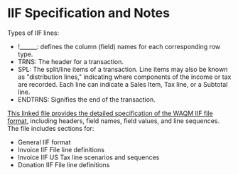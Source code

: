 # IIF Specification and Notes

Types of IIF lines:

* !\_\_\_\_\_\_: defines the column \(field\) names for each corresponding row type.
* TRNS: The header for a transaction.
* SPL: The split/line items of a transaction. Line items may also be known as "distribution lines," indicating where components of the income or tax are recorded.  Each line can indicate a Sales Item, Tax line, or a Subtotal line.
* ENDTRNS:  Signifies the end of the transaction.

[This linked file provides the detailed specification of the WAQM IIF file format](https://docs.google.com/spreadsheets/d/18vK8_vU73dCPdv_N5dIm_nNeW2npQZqTVkM8lhYtf0k/edit?usp=sharing), including headers, field names, field values, and line sequences.  The file includes sections for:

* General IIF format
* Invoice IIF File line definitions
* Invoice IIF US Tax line scenarios and sequences
* Donation IIF File line definitions



